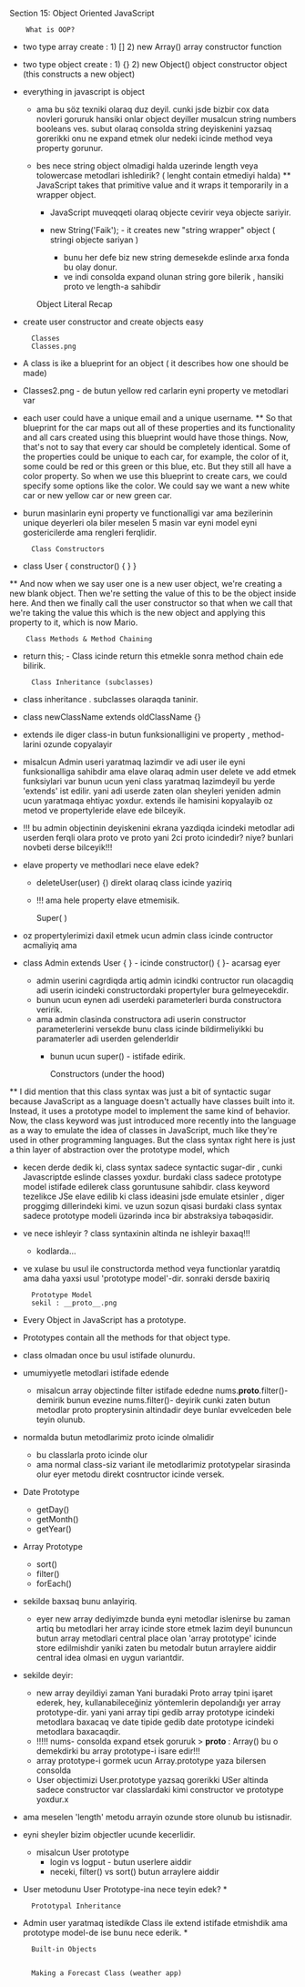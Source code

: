 Section 15: Object Oriented JavaScript

        
        What is OOP?

* two type array create :
        1)    []
        2)    new Array()
            array constructor function
* two type object create :
        1)   {}
        2)   new Object()
            object constructor object (this constructs a new object)
* everything in javascript is object  
    * ama bu söz texniki olaraq duz deyil.
    cunki jsde bizbir cox data novleri goruruk hansiki onlar object
      deyiller musalcun string numbers booleans ves.
    subut olaraq consolda string deyiskenini yazsaq gorerikki onu ne expand 
      etmek olur nedeki icinde method veya property gorunur.

    * bes nece string object olmadigi halda
       uzerinde length veya tolowercase metodlari ishledirik?
       ( lenght contain etmediyi halda)
        ** JavaScript takes that primitive value and it wraps 
          it temporarily in a wrapper object.
        * JavaScript muveqqeti olaraq objecte cevirir veya objecte sariyir.
          
        * new String('Faik'); - it creates new "string wrapper" object ( stringi objecte sariyan )
            * bunu her defe biz new string demesekde eslinde arxa fonda bu olay donur. 
            * ve indi consolda expand olunan string gore bilerik , 
               hansiki proto ve length-a sahibdir


        Object Literal Recap

* create user constructor and create objects easy


        Classes
        Classes.png

* A class is ike a blueprint for an object 
    ( it describes how one should be made)
*  Classes2.png - de butun yellow red carlarin eyni property ve metodlari var 
* each user could have a unique email and a unique username.
**  So that blueprint for the car maps out all of these properties and its functionality and all cars created
using this blueprint would have those things.
Now, that's not to say that every car should be completely identical.
Some of the properties could be unique to each car, for example, the color of it, some could be red
or this green or this blue, etc. But they still all have a color property.
So when we use this blueprint to create cars, we could specify some options like the color.
We could say we want a new white car or new yellow car or new green car.
* burun masinlarin eyni property ve functionalligi 
  var ama bezilerinin unique deyerleri ola biler meselen 5 masin var eyni 
  model eyni gostericilerde ama rengleri ferqlidir. 
        
        
        Class Constructors

* class User {
  constructor() {
  }
  }

** And now when we say user one is a new user object, we're creating a new blank object.
Then we're setting the value of this to be the object inside here.
And then we finally call the user constructor so that when we call that we're taking the value this
which is the new object and applying this property to it, which is now Mario.
 
        
        
        Class Methods & Method Chaining

* return this; - Class icinde return this etmekle sonra method chain ede bilirik.

        
        
        Class Inheritance (subclasses)

* class inheritance . subclasses olaraqda taninir.
* class newClassName extends oldClassName {} 
* extends ile diger class-in butun funksionalligini ve property , method-larini
  ozunde copyalayir 

*  misalcun Admin useri yaratmaq lazimdir ve adi user ile eyni funksionalliga sahibdir
ama elave olaraq admin user delete ve add etmek funksiylari var bunun ucun
   yeni class yaratmaq lazimdeyil bu yerde 'extends' ist edilir. yani adi userde
   zaten olan sheyleri yeniden admin ucun yaratmaqa ehtiyac yoxdur. extends ile 
   hamisini kopyalayib oz metod ve propertyleride elave ede bilceyik.

* !!! bu admin objectinin deyiskenini ekrana yazdiqda icindeki metodlar
 adi userden ferqli olara proto ve proto yani 2ci proto icindedir? niye?
  bunlari novbeti derse bilceyik!!!
  

* elave property ve methodlari nece elave edek?
    *  deleteUser(user) {) direkt olaraq class icinde yaziriq
    * !!! ama hele property elave etmemisik.
    

        Super( )

* oz propertylerimizi daxil etmek ucun admin class icinde contructor acmaliyiq ama
*   class Admin extends User { } - icinde constructor() {  }- acarsag eyer
    * admin userini cagrdiqda artiq admin icindki contructor run olacagdiq adi
    userin icindeki constructordaki propertyler bura gelmeyecekdir. 
    * bunun ucun eynen adi userdeki parameterleri burda constructora veririk.
    * ama admin clasinda constructora adi userin constructor parameterlerini
    versekde bunu class icinde bildirmeliyikki bu paramaterler adi userden gelenderldir
      * bunun ucun super() - istifade edirik. 
        
        
        Constructors (under the hood)

**   I did mention that this class syntax was just a bit of syntactic sugar because JavaScript as a language
    doesn't actually have classes built into it.
    Instead, it uses a prototype model to implement the same kind of behavior.
    Now, the class keyword was just introduced more recently into the language as a way to emulate the
    idea of classes in JavaScript, much like they're used in other programming languages.
    But the class syntax right here is just a thin layer of abstraction over the prototype model, which
* kecen derde dedik ki, class syntax sadece syntactic sugar-dir , cunki Javascriptde eslinde classes yoxdur.
  burdaki class sadece prototype model istifade edilerek class goruntusune sahibdir. class keyword tezelikce
  JSe elave edilib  ki class ideasini jsde emulate etsinler , diger proggimg dillerindeki kimi.
  ve uzun sozun qisasi burdaki class syntax sadece prototype modeli üzərində incə bir abstraksiya təbəqəsidir.
* ve nece ishleyir ? class syntaxinin altinda ne ishleyir baxaq!!!
    * kodlarda...
    
* ve xulase bu usul ile constructorda method veya functionlar yaratdiq 
ama daha yaxsi usul 'prototype model'-dir. sonraki dersde baxiriq
  

        
        Prototype Model
        sekil : __proto__.png

* Every Object in JavaScript has a prototype.
* Prototypes contain all the methods for that object type.
  
* class olmadan once bu usul istifade olunurdu.
* umumiyyetle metodlari istifade edende 
    * misalcun array objectinde filter istifade ededne
      nums.__proto__.filter()- demirik bunun evezine nums.filter()- deyirik 
      cunki zaten butun metodlar proto propterysinin altindadir deye bunlar
      evvelceden bele teyin olunub.   

* normalda butun metodlarimiz proto icinde olmalidir
    * bu classlarla proto icinde olur
    * ama normal class-siz variant ile metodlarimiz
      prototypelar sirasinda olur eyer metodu direkt cosntructor icinde versek.

* Date Prototype
    * getDay()
    * getMonth()
    * getYear()
* Array Prototype
    * sort()
    * filter()
    * forEach()
    
* sekilde baxsaq bunu anlayiriq.
    * eyer new array dediyimzde bunda eyni metodlar islenirse
    bu zaman artiq bu metodlari her array icinde store etmek lazim deyil
      bununcun butun array metodlari central place olan 
      'array prototype' icinde store edilmishdir
      yaniki zaten bu metodalr butun arraylere aiddir central idea olmasi
      en uygun variantdir. 
* sekilde deyir: 
    * new array deyildiyi zaman Yani buradaki Proto array tpini işaret ederek,
      hey, kullanabileceğiniz yöntemlerin depolandığı yer array prototype-dir.
      yani yani array tipi gedib array prototype icindeki metodlara baxacaq
      ve date tipide gedib date prototype icindeki metodlara baxacaqdir.
    * !!!!! nums- consolda expand etsek goruruk > __proto__ : Array() bu o demekdirki 
    bu array prototype-i isare edir!!!
    * array prototype-i gormek ucun Array.prototype yaza bilersen consolda   
    * User objectimizi User.prototype yazsaq gorerikki 
    USer altinda sadece constructor var classlardaki kimi constructor ve prototype yoxdur.x

* ama meselen 'length' metodu arrayin ozunde store olunub bu istisnadir.

* eyni sheyler bizim objectler ucunde kecerlidir.
    * misalcun User prototype 
        * login vs logput - butun userlere aiddir 
        * neceki, filter() vs sort() butun arraylere aiddir     
* User metodunu User Prototype-ina nece teyin edek?
    *


        Prototypal Inheritance

* Admin user yaratmaq istedikde Class ile extend istifade etmishdik ama 
prototype model-de ise bunu nece ederik.
  * 
             
        
        Built-in Objects
        
        
        Making a Forecast Class (weather app)
